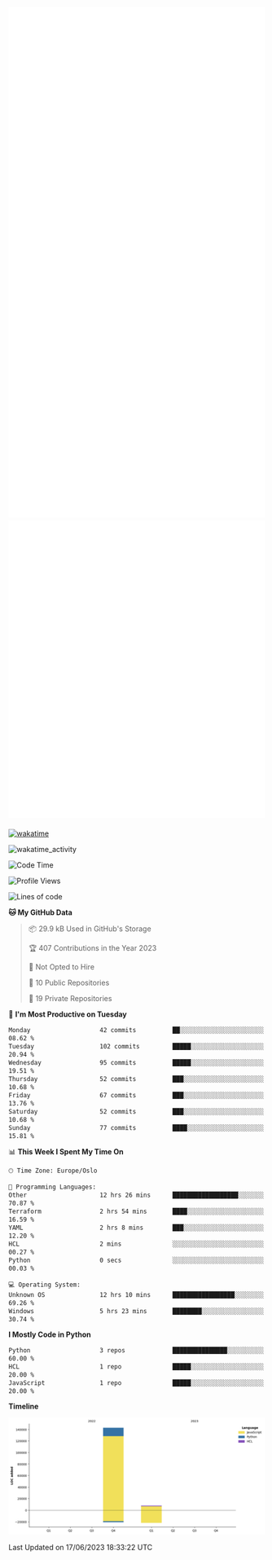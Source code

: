 ![Metrics](/metrics.svg)![Additional metrics](metrics.additional.svg)
----------------------------------------------------------------------------------------------------------------------------------------------------

[![wakatime](https://wakatime.com/badge/user/139c3dc8-b99d-475a-b6b4-e7663d03add8.svg)](https://wakatime.com/@139c3dc8-b99d-475a-b6b4-e7663d03add8)

![wakatime_activity](https://wakatime.com/share/@merca/d0fb6363-0f77-40ae-9525-9b9347ed2e36.svg)

<!--START_SECTION:waka-->
![Code Time](http://img.shields.io/badge/Code%20Time-6%2C699%20hrs%2047%20mins-blue)

![Profile Views](http://img.shields.io/badge/Profile%20Views-0-blue)

![Lines of code](https://img.shields.io/badge/From%20Hello%20World%20I%27ve%20Written-150.4%20thousand%20lines%20of%20code-blue)

**🐱 My GitHub Data** 

> 📦 29.9 kB Used in GitHub's Storage 
 > 
> 🏆 407 Contributions in the Year 2023
 > 
> 🚫 Not Opted to Hire
 > 
> 📜 10 Public Repositories 
 > 
> 🔑 19 Private Repositories 
 > 
📅 **I'm Most Productive on Tuesday** 

```text
Monday                   42 commits          ██░░░░░░░░░░░░░░░░░░░░░░░   08.62 % 
Tuesday                  102 commits         █████░░░░░░░░░░░░░░░░░░░░   20.94 % 
Wednesday                95 commits          █████░░░░░░░░░░░░░░░░░░░░   19.51 % 
Thursday                 52 commits          ███░░░░░░░░░░░░░░░░░░░░░░   10.68 % 
Friday                   67 commits          ███░░░░░░░░░░░░░░░░░░░░░░   13.76 % 
Saturday                 52 commits          ███░░░░░░░░░░░░░░░░░░░░░░   10.68 % 
Sunday                   77 commits          ████░░░░░░░░░░░░░░░░░░░░░   15.81 % 
```


📊 **This Week I Spent My Time On** 

```text
🕑︎ Time Zone: Europe/Oslo

💬 Programming Languages: 
Other                    12 hrs 26 mins      ██████████████████░░░░░░░   70.87 % 
Terraform                2 hrs 54 mins       ████░░░░░░░░░░░░░░░░░░░░░   16.59 % 
YAML                     2 hrs 8 mins        ███░░░░░░░░░░░░░░░░░░░░░░   12.20 % 
HCL                      2 mins              ░░░░░░░░░░░░░░░░░░░░░░░░░   00.27 % 
Python                   0 secs              ░░░░░░░░░░░░░░░░░░░░░░░░░   00.03 % 

💻 Operating System: 
Unknown OS               12 hrs 10 mins      █████████████████░░░░░░░░   69.26 % 
Windows                  5 hrs 23 mins       ████████░░░░░░░░░░░░░░░░░   30.74 % 
```

**I Mostly Code in Python** 

```text
Python                   3 repos             ███████████████░░░░░░░░░░   60.00 % 
HCL                      1 repo              █████░░░░░░░░░░░░░░░░░░░░   20.00 % 
JavaScript               1 repo              █████░░░░░░░░░░░░░░░░░░░░   20.00 % 
```



**Timeline**

![Lines of Code chart](https://raw.githubusercontent.com/merca/merca/current/assets/bar_graph.png)


 Last Updated on 17/06/2023 18:33:22 UTC
<!--END_SECTION:waka-->
